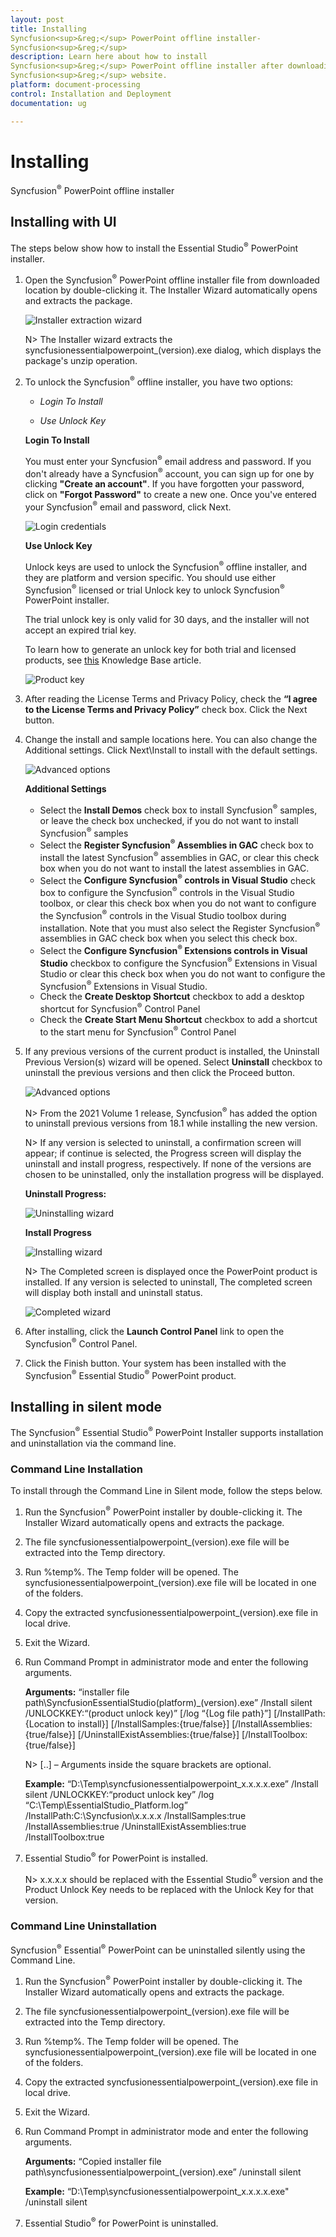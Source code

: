 ```yaml
---
layout: post
title: Installing 
Syncfusion<sup>&reg;</sup> PowerPoint offline installer-
Syncfusion<sup>&reg;</sup>
description: Learn here about how to install 
Syncfusion<sup>&reg;</sup> PowerPoint offline installer after downloading from our 
Syncfusion<sup>&reg;</sup> website.
platform: document-processing
control: Installation and Deployment
documentation: ug

---
```


# Installing 
Syncfusion<sup>&reg;</sup> PowerPoint offline installer


## Installing with UI   

The steps below show how to install the Essential Studio<sup>&reg;</sup> PowerPoint installer.

1.	Open the 
Syncfusion<sup>&reg;</sup> PowerPoint offline installer file from downloaded location by double-clicking it. The Installer Wizard automatically opens and extracts the package.

    ![Installer extraction wizard](images/Step-by-Step-Installation_img1.png)

    N> The Installer wizard extracts the syncfusionessentialpowerpoint_(version).exe dialog, which displays the package's unzip operation.

2.	To unlock the 
Syncfusion<sup>&reg;</sup> offline installer, you have two options:

   
    * *Login To Install*
   
    * *Use Unlock Key*
   
   
   
    **Login To Install**
   
    You must enter your 
Syncfusion<sup>&reg;</sup> email address and password. If you don't already have a 
Syncfusion<sup>&reg;</sup> account, you can sign up for one by clicking **"Create an account"**. If you have forgotten your password, click on **"Forgot Password"** to create a new one. Once you've entered your 
Syncfusion<sup>&reg;</sup> email and password, click Next.

    ![Login credentials](images/Step-by-Step-Installation_img2.png)   


    **Use Unlock Key**
   
    Unlock keys are used to unlock the 
Syncfusion<sup>&reg;</sup> offline installer, and they are platform and version specific. You should use either 
Syncfusion<sup>&reg;</sup> licensed or trial Unlock key to unlock 
Syncfusion<sup>&reg;</sup> PowerPoint installer.
   
    The trial unlock key is only valid for 30 days, and the installer will not accept an expired trial key. 
   
    To learn how to generate an unlock key for both trial and licensed products, see [this](https://www.syncfusion.com/kb/2326) Knowledge Base article.

    ![Product key](images/Step-by-Step-Installation_img3.png)   


3.	After reading the License Terms and Privacy Policy, check the **“I agree to the License Terms and Privacy Policy”** check box. Click the Next button.


4.	Change the install and sample locations here. You can also change the Additional settings. Click Next\Install to install with the default settings.


    ![Advanced options](images/Step-by-Step-Installation_img4.png)

    **Additional Settings**
    
	* Select the **Install Demos** check box to install 
Syncfusion<sup>&reg;</sup> samples, or leave the check box unchecked, if you do not want to install 
Syncfusion<sup>&reg;</sup> samples
	* Select the **Register 
Syncfusion<sup>&reg;</sup> Assemblies in GAC** check box to install the latest 
Syncfusion<sup>&reg;</sup> assemblies in GAC, or clear this check box when you do not want to install the latest assemblies in GAC.
    * Select the **Configure 
Syncfusion<sup>&reg;</sup> controls in Visual Studio** check box to configure the 
Syncfusion<sup>&reg;</sup> controls in the Visual Studio toolbox, or clear this check box when you do not want to configure the 
Syncfusion<sup>&reg;</sup> controls in the Visual Studio toolbox during installation. Note that you must also select the Register 
Syncfusion<sup>&reg;</sup> assemblies in GAC check box when you select this check box.
    * Select the **Configure 
Syncfusion<sup>&reg;</sup> Extensions controls in Visual Studio** checkbox to configure the 
Syncfusion<sup>&reg;</sup> Extensions in Visual Studio or clear this check box when you do not want to configure the 
Syncfusion<sup>&reg;</sup> Extensions in Visual Studio.
    * Check the **Create Desktop Shortcut** checkbox to add a desktop shortcut for 
Syncfusion<sup>&reg;</sup> Control Panel
    * Check the **Create Start Menu Shortcut** checkbox to add a shortcut to the start menu for 
Syncfusion<sup>&reg;</sup> Control Panel




5.	If any previous versions of the current product is installed, the Uninstall Previous Version(s) wizard will be opened. Select **Uninstall** checkbox to uninstall the previous versions and then click the Proceed button.


    ![Advanced options](images/Step-by-Step-Installation_img8.png)
	
	
	N> From the 2021 Volume 1 release, 
Syncfusion<sup>&reg;</sup> has added the option to uninstall previous versions from 18.1 while installing the new version.
	
	
	N> If any version is selected to uninstall, a confirmation screen will appear; if continue is selected, the Progress screen will display the uninstall and install progress, respectively. If none of the versions are chosen to be uninstalled, only the installation progress will be displayed.
	
	**Uninstall Progress:**
	
	![Uninstalling wizard](images/Step-by-Step-Installation_img9.png)
	
	**Install Progress**
	
	![Installing wizard](images/Step-by-Step-Installation_img5.png)

    N> The Completed screen is displayed once the PowerPoint product is installed. If any version is selected to uninstall, The completed screen will display both install and uninstall status.
	
	![Completed wizard](images/Step-by-Step-Installation_img10.png)
	
6.  After installing, click the **Launch Control Panel** link to open the 
Syncfusion<sup>&reg;</sup> Control Panel.


7.  Click the Finish button. Your system has been installed with the 
Syncfusion<sup>&reg;</sup> Essential Studio<sup>&reg;</sup> PowerPoint product.

## Installing in silent mode

The 
Syncfusion<sup>&reg;</sup> Essential Studio<sup>&reg;</sup> PowerPoint Installer supports installation and uninstallation via the command line.

### Command Line Installation

To install through the Command Line in Silent mode, follow the steps below.

1.	Run the 
Syncfusion<sup>&reg;</sup> PowerPoint installer by double-clicking it. The Installer Wizard automatically opens and extracts the package.
2.	The file syncfusionessentialpowerpoint_(version).exe file will be extracted into the Temp directory.
3.	Run %temp%. The Temp folder will be opened. The syncfusionessentialpowerpoint_(version).exe file will be located in one of the folders.
4.	Copy the extracted syncfusionessentialpowerpoint_(version).exe file in local drive.
5.	Exit the Wizard.
6.	Run Command Prompt in administrator mode and enter the following arguments.

   
    **Arguments:** “installer file path\SyncfusionEssentialStudio(platform)_(version).exe” /Install silent /UNLOCKKEY:“(product unlock key)” [/log “{Log file path}”] [/InstallPath:{Location to install}] [/InstallSamples:{true/false}] [/InstallAssemblies:{true/false}] [/UninstallExistAssemblies:{true/false}] [/InstallToolbox:{true/false}]


    N> [..] – Arguments inside the square brackets are optional.

    **Example:** “D:\Temp\syncfusionessentialpowerpoint_x.x.x.x.exe” /Install silent /UNLOCKKEY:“product unlock key” /log “C:\Temp\EssentialStudio_Platform.log” /InstallPath:C:\Syncfusion\x.x.x.x /InstallSamples:true /InstallAssemblies:true /UninstallExistAssemblies:true /InstallToolbox:true

	
7.  Essential Studio<sup>&reg;</sup> for PowerPoint is installed.

    N> x.x.x.x should be replaced with the Essential Studio<sup>&reg;</sup> version and the Product Unlock Key needs to be replaced with the Unlock Key for that version.
   

### Command Line Uninstallation


Syncfusion<sup>&reg;</sup> Essential<sup>&reg;</sup> PowerPoint can be uninstalled silently using the Command Line.

1.	Run the 
Syncfusion<sup>&reg;</sup> PowerPoint installer by double-clicking it. The Installer Wizard automatically opens and extracts the package.
2.	The file syncfusionessentialpowerpoint_(version).exe file will be extracted into the Temp directory.
3.	Run %temp%. The Temp folder will be opened. The syncfusionessentialpowerpoint_(version).exe file will be located in one of the folders.
4.	Copy the extracted syncfusionessentialpowerpoint_(version).exe file in local drive.
5.	Exit the Wizard.
6.	Run Command Prompt in administrator mode and enter the following arguments.
   
    **Arguments:** “Copied installer file path\syncfusionessentialpowerpoint_(version).exe” /uninstall silent 

    **Example:** “D:\Temp\syncfusionessentialpowerpoint_x.x.x.x.exe" /uninstall silent


7.  Essential Studio<sup>&reg;</sup> for PowerPoint is uninstalled.
   
   
